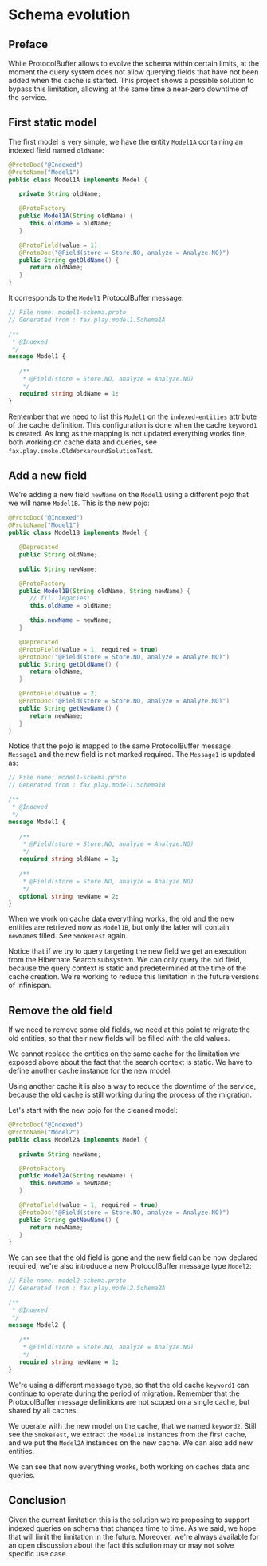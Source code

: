 # Schema evolution

## Preface

While ProtocolBuffer allows to evolve the schema within certain limits, 
at the moment the query system does not allow querying fields that have not been added when the cache is started.
This project shows a possible solution to bypass this limitation, 
allowing at the same time a near-zero downtime of the service.

## First static model

The first model is very simple, we have the entity `Model1A` containing an indexed field named `oldName`:

``` java
@ProtoDoc("@Indexed")
@ProtoName("Model1")
public class Model1A implements Model {

   private String oldName;

   @ProtoFactory
   public Model1A(String oldName) {
      this.oldName = oldName;
   }

   @ProtoField(value = 1)
   @ProtoDoc("@Field(store = Store.NO, analyze = Analyze.NO)")
   public String getOldName() {
      return oldName;
   }
}
```
It corresponds to the `Model1` ProtocolBuffer message:

``` proto
// File name: model1-schema.proto
// Generated from : fax.play.model1.Schema1A

/**
 * @Indexed
 */
message Model1 {
   
   /**
    * @Field(store = Store.NO, analyze = Analyze.NO)
    */
   required string oldName = 1;
}
```

Remember that we need to list this `Model1` on the `indexed-entities` attribute of the cache definition.
This configuration is done when the cache `keyword1` is created.
As long as the mapping is not updated everything works fine, both working on cache data and queries, 
see `fax.play.smoke.OldWorkaroundSolutionTest`.

## Add a new field

We’re adding a new field `newName` on the `Model1` using a different pojo that we will name `Model1B`.
This is the new pojo:

``` java
@ProtoDoc("@Indexed")
@ProtoName("Model1")
public class Model1B implements Model {

   @Deprecated
   public String oldName;

   public String newName;

   @ProtoFactory
   public Model1B(String oldName, String newName) {
      // fill legacies:
      this.oldName = oldName;

      this.newName = newName;
   }

   @Deprecated
   @ProtoField(value = 1, required = true)
   @ProtoDoc("@Field(store = Store.NO, analyze = Analyze.NO)")
   public String getOldName() {
      return oldName;
   }

   @ProtoField(value = 2)
   @ProtoDoc("@Field(store = Store.NO, analyze = Analyze.NO)")
   public String getNewName() {
      return newName;
   }
}
```

Notice that the pojo is mapped to the same ProtocolBuffer message `Message1` and the new field is not marked required.
The `Message1` is updated as:

``` proto
// File name: model1-schema.proto
// Generated from : fax.play.model1.Schema1B

/**
 * @Indexed
 */
message Model1 {
   
   /**
    * @Field(store = Store.NO, analyze = Analyze.NO)
    */
   required string oldName = 1;
   
   /**
    * @Field(store = Store.NO, analyze = Analyze.NO)
    */
   optional string newName = 2;
}
```

When we work on cache data everything works, the old and the new entities are retrieved now as `Model1B`,
but only the latter will contain `newName`s filled. See `SmokeTest` again.

Notice that if we try to query targeting the new field we get an execution from the Hibernate Search subsystem.
We can only query the old field, because the query context is static 
and predetermined at the time of the cache creation.
We're working to reduce this limitation in the future versions of Infinispan.

## Remove the old field

If we need to remove some old fields, we need at this point to migrate the old entities, 
so that their new fields will be filled with the old values.

We cannot replace the entities on the same cache for the limitation we exposed above about the fact that
the search context is static.
We have to define another cache instance for the new model.

Using another cache it is also a way to reduce the downtime of the service, because the old cache is still working
during the process of the migration.

Let's start with the new pojo for the cleaned model:

``` java
@ProtoDoc("@Indexed")
@ProtoName("Model2")
public class Model2A implements Model {

   private String newName;

   @ProtoFactory
   public Model2A(String newName) {
      this.newName = newName;
   }

   @ProtoField(value = 1, required = true)
   @ProtoDoc("@Field(store = Store.NO, analyze = Analyze.NO)")
   public String getNewName() {
      return newName;
   }
}
```

We can see that the old field is gone and the new field can be now declared required,
we're also introduce a new ProtocolBuffer message type `Model2`:

``` proto
// File name: model2-schema.proto
// Generated from : fax.play.model2.Schema2A

/**
 * @Indexed
 */
message Model2 {
   
   /**
    * @Field(store = Store.NO, analyze = Analyze.NO)
    */
   required string newName = 1;
}
```

We're using a different message type, so that the old cache `keyword1` can continue to operate during the period
of migration. Remember that the ProtocolBuffer message definitions are not scoped on a single cache,
but shared by all caches.

We operate with the new model on the cache, that we named `keyword2`.
Still see the `SmokeTest`, we extract the `Model1B` instances from the first cache, and we put the `Model2A` instances
on the new cache.
We can also add new entities.

We can see that now everything works, both working on caches data and queries.

## Conclusion

Given the current limitation this is the solution we're proposing to support indexed queries on schema that changes
time to time.
As we said, we hope that will limit the limitation in the future. 
Moreover, we're always available for an open discussion about the fact this solution may or may not solve specific
use case.